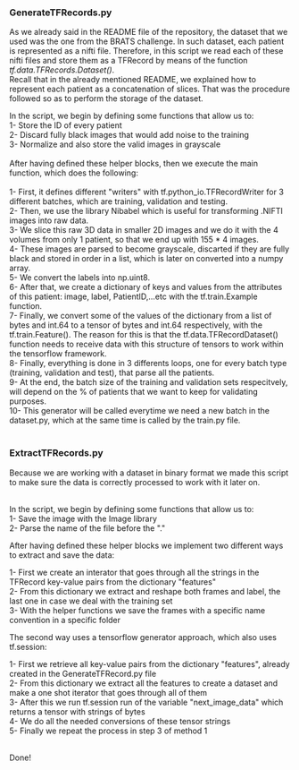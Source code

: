 ### GenerateTFRecords.py
As we already said in the README file of the repository, the dataset that we used was the one from the BRATS challenge. In such dataset, each patient is represented as a nifti file. Therefore, in this script we read each of these nifti files and store them as a TFRecord by means of the function _tf.data.TFRecords.Dataset()_.\
Recall that in the already mentioned README, we explained how to represent each patient as a concatenation of slices. That was the procedure followed so as to perform the storage of the dataset.

In the script, we begin by defining some functions that allow us to:<br />
1- Store the ID of every patient<br />
2- Discard fully black images that would add noise to the training<br />
3- Normalize and also store the valid images in grayscale<br />
<br />
After having defined these helper blocks, then we execute the main function, which does the following:
<br /><br />
1- First, it defines different "writers" with tf.python_io.TFRecordWriter for 3 different batches, which are training, validation and testing.<br />
2- Then, we use the library Nibabel which is useful for transforming .NIFTI images into raw data.<br />
3- We slice this raw 3D data in smaller 2D images and we do it with the 4 volumes from only 1 patient, so that we end up with 155 * 4 images.<br />
4- These images are parsed to become grayscale, discarted if they are fully black and stored in order in a list, which is later on converted into a numpy array.<br />
5- We convert the labels into np.uint8.<br />
6- After that, we create a dictionary of keys and values from the attributes of this patient: image, label, PatientID,...etc with the tf.train.Example function.<br />
7- Finally, we convert some of the values of the dictionary from a list of bytes and int.64 to a tensor of bytes and int.64 respectively, with the tf.train.Feature(). The reason for this is that the tf.data.TFRecordDataset() function needs to receive data with this structure of tensors to work within the tensorflow framework.<br />
8- Finally, everything is done in 3 differents loops, one for every batch type (training, validation and test), that parse all the patients.<br />
9- At the end, the batch size of the training and validation sets respecitvely, will depend on the % of patients that we want to keep for validating purposes.<br />
10- This generator will be called everytime we need a new batch in the dataset.py, which at the same time is called by the train.py file.<br /><br />

### ExtractTFRecords.py


Because we are working with a dataset in binary format we made this script to make sure the data is correctly processed to work with it later on. <br /><br />

In the script, we begin by defining some functions that allow us to:<br />
1- Save the image with the Image library<br />
2- Parse the name of the file before the "."<br />

After having defined these helper blocks we implement two different ways to extract and save the data:<br />

1- First we create an interator that goes through all the strings in the TFRecord key-value pairs from the dictionary "features"<br />
2- From this dictionary we extract and reshape both frames and label, the last one in case we deal with the training set<br />
3- With the helper functions we save the frames with a specific name convention in a specific folder <br />

The second way uses a tensorflow generator approach, which also uses tf.session:<br />

1- First we retrieve all key-value pairs from the dictionary "features", already created in the GenerateTFRecord.py file<br />
2- From this dictionary we extract all the features to create a dataset and make a one shot iterator that goes through all of them<br />
3- After this we run tf.session run of the variable "next_image_data" which returns a tensor with strings of bytes <br />
4- We do all the needed conversions of these tensor strings<br />
5- Finally we repeat the process in step 3 of method 1<br /><br />

Done!
